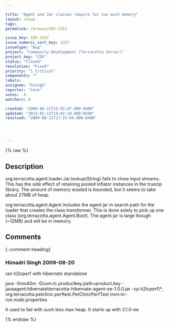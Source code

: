 ```yaml
---

title: "Agent and Jar classes require far too much memory"
layout: issue
tags: 
permalink: /browse/CDV-1357

issue_key: CDV-1357
issue_numeric_sort_key: 1357
issuetype: "Bug"
project: "Community Development (Terracotta Server)"
project_key: "CDV"
status: "Closed"
resolution: "Fixed"
priority: "1 Critical"
components: ""
labels: 
assignee: "hsingh"
reporter: "teck"
votes:  0
watchers: 0

created: "2009-08-11T15:55:47.000-0400"
updated: "2013-02-12T14:02:18.000-0500"
resolved: "2009-08-11T17:15:04.000-0400"




---
```


{% raw %}

## Description

<div markdown="1" class="description">

org.terracotta.agent.loader.Jar.lookup(String) fails to close input streams. This has the side effect of retaining pooled inflator instances in the truezip library. The amount of memory wasted is bounded, but it seems to take about 27MB of heap. 

org.terracotta.agent.Agent includes the agent jar in search path for the loader that creates the class transformer. This is done solely to pick up one class (org.terracotta.agent.Agent.Boot). The agent jar is large though (~12MB) and will be in memory.



</div>

## Comments


{:.comment-heading}
### **Himadri Singh** <span class="date">2009-08-20</span>

<div markdown="1" class="comment">

ran h2lcperf with hibernate standalone

java -Xmx40m -Dcom.tc.productkey.path=product.key -javaagent:hibernate\terracotta-hibernate-agent-ee-1.0.0.jar -cp h2lcperf\\*; org.terracotta.petclinic.perftest.PetClinicPerfTest mvn-tc-run.node.properties

It used to fail with such less max heap. It starts up with 3.1.0-ee

</div>



{% endraw %}
